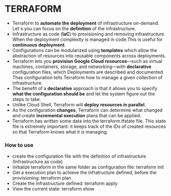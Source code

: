 # TERRAFORM

*   Terraform to **automate the deployment** of infrastructure on-demand. Let´s you can focus on the **definition** of the infrastructure.
*   Infrastructure as code (**IaC**) to provisioning and removing infrastructure. When the deployment complexity is managed in code.This is useful for **continuous deployment**. 
*   Configurations can be modularized using **templates** which allow the abstraction of resources into reusable components across deployments.
*   Terraform lets you **provision Google Cloud resources**—such as virtual machines, containers, storage, and networking—with **declarative** configuration files, which Deployments are described and documented. Thas configuration tells Terraform how to manage a given collection of infrastructure.
*   The benefit of a **declarative** approach is that it allows you to specify **what the configuration should be** and let the system figure out the steps to take.
*   Unlike Cloud Shell, Terraform will **deploy resources in parallel**.
*   As the configuration **changes**, Terraform can determine what changed and create **incremental execution** plans that can be applied.
*   Terraform has written some data into the terraform.tfstate file. This state file is extremely important: it keeps track of the IDs of created resources so that Terraform knows what it is managing.

### How to use
- create the configuration file with the definition of infrastructure (Infrastructure as code)
- Initialize terraform in the same folder as configuration file: terraform init
- Get a execution plan to achieve the infratructure defined, before the provisioning: terraform plan
- Create the infrastructure defined: terraform apply
- View the current state: terraform show